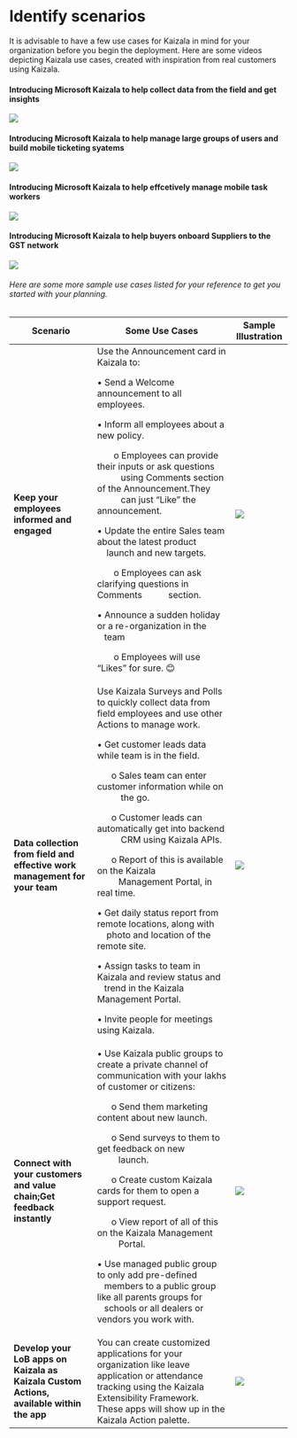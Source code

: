 # Identify scenarios 
It is advisable to have a few use cases for Kaizala in mind for your organization before you begin the deployment. Here are some videos depicting Kaizala use cases, created with inspiration from real customers using Kaizala.<p>
#### Introducing Microsoft Kaizala to help collect data from the field and get insights
[![](http://img.youtube.com/vi/V0S8_8_mp9M/0.jpg)](http://www.youtube.com/watch?v=V0S8_8_mp9M "")
#### Introducing Microsoft Kaizala to help manage large groups of users and build mobile ticketing syatems
[![](http://img.youtube.com/vi/4SqY4Jc7BxA/0.jpg)](http://www.youtube.com/watch?v=4SqY4Jc7BxA "")
#### Introducing Microsoft Kaizala to help effcetively manage mobile task workers
[![](http://img.youtube.com/vi/41vPXUv5w-k/0.jpg)](http://www.youtube.com/watch?v=41vPXUv5w-k "")
#### Introducing Microsoft Kaizala to help buyers onboard Suppliers to the GST network
[![](http://img.youtube.com/vi/GcGsKLapP1Q/0.jpg)](http://www.youtube.com/watch?v=GcGsKLapP1Q "")
###### Here are some more sample use cases listed for your reference to get you started with your planning.
| Scenario   |      Some Use Cases      |  Sample Illustration|
|----------|-------------|------|
|**Keep your employees informed and engaged**|Use the Announcement card in Kaizala to:<p>•	Send a Welcome announcement to all employees. <p>• Inform all employees about a new policy.<p>&nbsp;&nbsp;&nbsp;&nbsp;&nbsp;&nbsp; o	Employees can provide their inputs or ask questions &nbsp;&nbsp;&nbsp;&nbsp;&nbsp;&nbsp;&nbsp;&nbsp;&nbsp;  using Comments section of the Announcement.They &nbsp;&nbsp;&nbsp;&nbsp;&nbsp;&nbsp;&nbsp;&nbsp;&nbsp; can just “Like” the announcement.<p>•	Update the entire Sales team about the latest product &nbsp;&nbsp;&nbsp;&nbsp;launch and new targets.<p>&nbsp;&nbsp;&nbsp;&nbsp;&nbsp;&nbsp; o	Employees can ask clarifying questions in Comments &nbsp;&nbsp;&nbsp;&nbsp;&nbsp;&nbsp;&nbsp;&nbsp;&nbsp; section.<p>•	Announce a sudden holiday or a re-organization in the &nbsp;&nbsp;&nbsp;team<p>&nbsp;&nbsp;&nbsp;&nbsp;&nbsp;&nbsp; o	Employees will use “Likes” for sure. 😊 |![](https://github.com/MicrosoftDocs/kaizala-docs/blob/master/kaizala/PartnerDocs/Images/contosoAll.png)|
|**Data collection from field and effective work management for your team**|Use Kaizala Surveys and Polls to quickly collect data from field employees and use other Actions to manage work.<p><p> •	Get customer leads data while team is in the field.<p>&nbsp;&nbsp;&nbsp;&nbsp;&nbsp;&nbsp;o	Sales team can enter customer information while on &nbsp;&nbsp;&nbsp;&nbsp;&nbsp;&nbsp;&nbsp;&nbsp;&nbsp; the go.<p>&nbsp;&nbsp;&nbsp;&nbsp;&nbsp;&nbsp;o	Customer leads can automatically get into backend &nbsp;&nbsp;&nbsp;&nbsp;&nbsp;&nbsp;&nbsp;&nbsp;&nbsp; CRM using Kaizala APIs.<p>&nbsp;&nbsp;&nbsp;&nbsp;&nbsp;&nbsp;o	Report of this is available on the Kaizala &nbsp;&nbsp;&nbsp;&nbsp;&nbsp;&nbsp;&nbsp;&nbsp;&nbsp;Management Portal, in real time.<p>•	Get daily status report from remote locations, along with &nbsp;&nbsp;&nbsp;&nbsp;photo and location of the remote site.<p>•	Assign tasks to team in Kaizala and review status and &nbsp;&nbsp;&nbsp;trend in the Kaizala Management Portal.<p>•	Invite people for meetings using Kaizala.|![](https://github.com/MicrosoftDocs/kaizala-docs/blob/master/kaizala/PartnerDocs/Images/contoso%20sales.png)|
|**Connect with your customers and value chain;Get feedback instantly**|•	Use Kaizala public groups to create a private channel of communication with your lakhs of customer or citizens:<p><p>&nbsp;&nbsp;&nbsp;&nbsp;&nbsp;&nbsp;o	Send them marketing content about new launch.<p>&nbsp;&nbsp;&nbsp;&nbsp;&nbsp;&nbsp;o	Send surveys to them to get feedback on new &nbsp;&nbsp;&nbsp;&nbsp;&nbsp;&nbsp;&nbsp;&nbsp;&nbsp;launch.<p>&nbsp;&nbsp;&nbsp;&nbsp;&nbsp;&nbsp;o	Create custom Kaizala cards for them to open a &nbsp;&nbsp;&nbsp;&nbsp;&nbsp;&nbsp;&nbsp;&nbsp;&nbsp; support request.<p>&nbsp;&nbsp;&nbsp;&nbsp;&nbsp;&nbsp;o	View  report of all of this on the Kaizala Management &nbsp;&nbsp;&nbsp;&nbsp;&nbsp;&nbsp;&nbsp;&nbsp;&nbsp;Portal.<p>•	Use managed public group to only add pre-defined &nbsp;&nbsp;&nbsp;members to a public group like all parents groups for &nbsp;&nbsp;&nbsp;schools or all dealers or vendors you work with.|![](https://github.com/MicrosoftDocs/kaizala-docs/blob/master/kaizala/PartnerDocs/Images/RepublicWorld.png)|
|**Develop your LoB apps on Kaizala as Kaizala Custom Actions, available within the app**|You can create customized applications for your organization like leave application or attendance tracking using the Kaizala Extensibility Framework. These apps will show up in the Kaizala Action palette.|![](https://github.com/MicrosoftDocs/kaizala-docs/blob/master/kaizala/PartnerDocs/Images/Custom%20Actions1.png)| 
